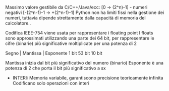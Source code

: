 Massimo valore gestibile da C/C++/Java/ecc: [0 -> (2^n)-1] - numeri negativi [-(2^n-1)-1 -> +(2^n-1)-1]
Python non ha limiti fissi nella gestione dei numeri, tuttavia dipende strettamente dalla capacità di memoria del calcolatore..

Codifica IEEE-754 viene usata per rappresentare i floating point
I floats sono approssimati utilizzando una parte dei 64 bit, per rappresentare le cifre (binarie) più significative moltiplicate per una potenza di 2

Segno | Mantissa | Esponente
1 bit 53 bit 10 bit

Mantissa inizia dal bit più significativo del numero (binario)
Esponente è una potenza di 2 che porta il bit più significativo a sx

- INTERI:
  Memoria variabile, garantiscono precisione teoricamente infinita
  Codificano solo operazioni con interi
